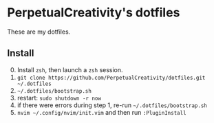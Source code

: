# PerpetualCreativity's dotfiles

These are my dotfiles.

## Install

0. Install `zsh`, then launch a `zsh` session.
0. `git clone https://github.com/PerpetualCreativity/dotfiles.git ~/.dotfiles`
1. `~/.dotfiles/bootstrap.sh`
2. restart: `sudo shutdown -r now`
3. if there were errors during step 1, re-run `~/.dotfiles/bootstrap.sh`
4. `nvim ~/.config/nvim/init.vim` and then run `:PluginInstall`

